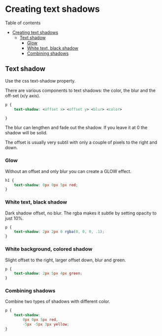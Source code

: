 # Creating text shadows
Table of contents
- [Creating text shadows](#creating-text-shadows)
	- [Text shadow](#text-shadow)
		- [Glow](#glow)
		- [White text, black shadow](#white-text-black-shadow)
		- [Combining shadows](#combining-shadows)

## Text shadow
Use the css text-shadow property. 

There are various components to text shadows: the color, the blur and the off-set (x/y axis).
```CSS
p {
	text-shadow: <offset x> <offset y> <blur> <color>

}
```
The blur can lengthen and fade out the shadow. If you leave it at 0 the shadow will be solid.

The offset is usually very subtil with only a couple of pixels to the right and down.

### Glow
Without an offset and only blur you can create a GLOW effect.
```CSS	
h1 {
	text-shadow: 0px 0px 5px red; 
}
```
### White text, black shadow
Dark shadow offset, no blur. The rgba makes it subtle by setting opacity to just 10%.
```CSS
p {
	text-shadow: 2px 2px 0 rgba(0, 0, 0, .1); 
}	
```	
### White background, colored shadow 
Slight offset to the right, larger offset down, blur and green.	
```CSS	
p {
	text-shadow: 2px 5px 4px green; 
}
```
### Combining shadows
Combine two types of shadows with different color.
```CSS
p {
	text-shadow: 
		0px 0px 5px red, 
		-5px -5px 3px yellow;
}
```